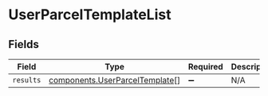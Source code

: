 # UserParcelTemplateList


## Fields

| Field                                                                            | Type                                                                             | Required                                                                         | Description                                                                      |
| -------------------------------------------------------------------------------- | -------------------------------------------------------------------------------- | -------------------------------------------------------------------------------- | -------------------------------------------------------------------------------- |
| `results`                                                                        | [components.UserParcelTemplate](../../models/components/userparceltemplate.md)[] | :heavy_minus_sign:                                                               | N/A                                                                              |